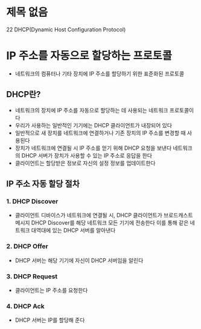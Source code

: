 # 제목 없음

22 DHCP(Dynamic Host Configuration Protocol)

# IP 주소를 자동으로 할당하는 프로토콜

- 네트워크의 컴퓨터나 기타 장치에 IP 주소를 할당하기 위한 표준화된 프로토콜

## DHCP란?

- 네트워크의 장치에 IP 주소를 자동으로 할당하는 데 사용되는 네트워크 프로토콜이다
- 우리가 사용하는 일반적인 기기에는 DHCP 클라이언트가 내장되어 있다
- 일반적으로 새 장치를 네트워크에 연결하거나 기존 장치의 IP 주소를 변경할 때 사용된다
- 장치가 네트워크에 연결될 시 IP 주소를 얻기 위해 DHCP 요청을 보낸다 네트워크의 DHCP 서버가 장치가 사용할 수 있는 IP 주소로 응답을 한다
- 클라이언트는 할당받은 정보로 자신의 설정 정보를 업데이트한다

## IP 주소 자동 할당 절차

### 1. DHCP Discover

- 클라이언트 디바이스가 네트워크에 연결될 시, DHCP 클라이언트가 브로드캐스트 메시지 DHCP Discover를 해당 네트워크 모든 기기에 전송한다 이를 통해 같은 네트워크 대역대에 있는 DHCP 서버를 알아낸다

### 2. DHCP Offer

- DHCP 서버는 해당 기기에 자신이 DHCP 서버임을 알린다

### 3. DHCP Request

- 클라이언트는 IP 주소를 요청한다

### 4. DHCP Ack

- DHCP 서버는 IP를 할당해 준다